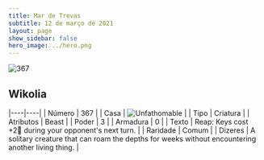 ```yaml
---
title: Mar de Trevas
subtitle: 12 de março de 2021
layout: page
show_sidebar: false
hero_image: ../hero.png
---
```


![367](https://cdn.keyforgegame.com/media/card_front/pt/496_367_HJR4QH9FM9V9_pt.png)

## Wikolia

|----|----|
| Número | 367 |
| Casa | ![Unfathomable](https://archonarcana.com/images/thumb/1/10/Unfathomable.png/22px-Unfathomable.png "Abissais") |
| Tipo | Criatura |
| Atributos | Beast |
| Poder | 3 |
| Armadura | 0 |
| Texto | Reap: Keys cost +2 during your opponent's next turn. |
| Raridade | Comum |
| Dizeres | A solitary creature that can roam the depths for weeks without encountering another living thing. |
